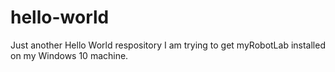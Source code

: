# hello-world
Just another Hello World respository
I am trying to get myRobotLab installed on my Windows 10 machine.
